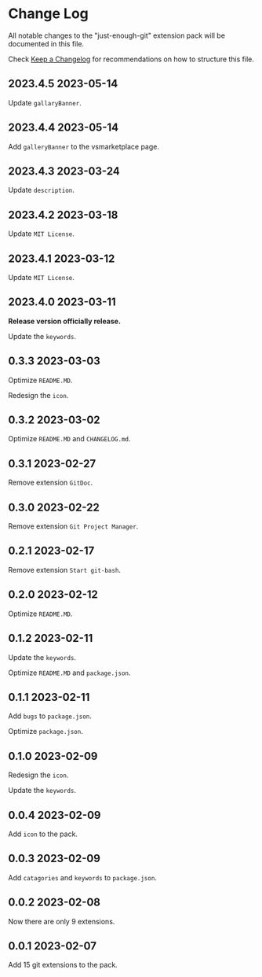 # Change Log

All notable changes to the "just-enough-git" extension pack will be documented in this file.

Check [Keep a Changelog](http://keepachangelog.com/) for recommendations on how to structure this file.

## 2023.4.5 2023-05-14

Update `gallaryBanner`.

## 2023.4.4 2023-05-14

Add `galleryBanner` to the vsmarketplace page.

## 2023.4.3 2023-03-24

Update `description`.

## 2023.4.2 2023-03-18

Update `MIT License`.

## 2023.4.1 2023-03-12

Update `MIT License`.

## 2023.4.0 2023-03-11

**Release version officially release.**

Update the `keywords`.

## 0.3.3 2023-03-03

Optimize `README.MD`.

Redesign the `icon`.

## 0.3.2 2023-03-02

Optimize `README.MD` and `CHANGELOG.md`.

## 0.3.1 2023-02-27

Remove extension `GitDoc`.

## 0.3.0 2023-02-22

Remove extension `Git Project Manager`.

## 0.2.1 2023-02-17

Remove extension `Start git-bash`.

## 0.2.0 2023-02-12

Optimize `README.MD`.

## 0.1.2 2023-02-11

Update the `keywords`.

Optimize `README.MD` and `package.json`.

## 0.1.1 2023-02-11

Add `bugs` to `package.json`.

Optimize `package.json`.

## 0.1.0 2023-02-09

Redesign the `icon`.

Update the `keywords`.

## 0.0.4 2023-02-09

Add `icon` to the pack.

## 0.0.3 2023-02-09

Add `catagories` and `keywords` to `package.json`.

## 0.0.2 2023-02-08

Now there are only 9 extensions.

## 0.0.1 2023-02-07

Add 15 git extensions to the pack.
